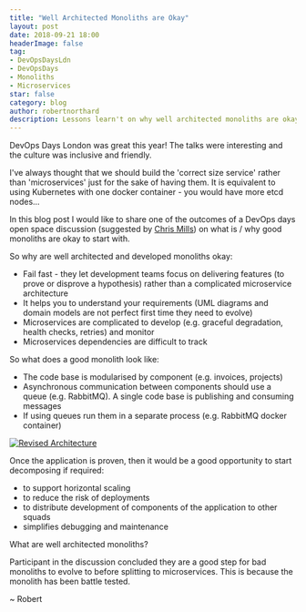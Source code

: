 ```yaml
---
title: "Well Architected Monoliths are Okay"
layout: post
date: 2018-09-21 18:00
headerImage: false
tag:
- DevOpsDaysLdn
- DevOpsDays
- Monoliths
- Microservices
star: false
category: blog
author: robertnorthard
description: Lessons learn't on why well architected monoliths are okay at a DevOps Days London Open Space 
---
```


DevOps Days London was great this year! The talks were interesting and the culture was inclusive and friendly.

I've always thought that we should build the 'correct size service' rather than 'microservices' just for the sake of having them. It is equivalent to using Kubernetes with one docker container - you would have more etcd nodes...

In this blog post I would like to share one of the outcomes of a DevOps days open space discussion (suggested by [Chris Mills](https://twitter.com/millscj01))  on what is / why good monoliths are okay to start with.

So why are well architected and developed monoliths okay:
* Fail fast - they let development teams focus on delivering features (to prove or disprove a hypothesis) rather than a complicated microservice architecture 
* It helps you to understand your requirements (UML diagrams and domain models are not perfect first time they need to evolve) 
* Microservices are complicated to develop (e.g. graceful degradation, health checks, retries) and monitor
* Microservices dependencies are difficult to track

So what does a good monolith look like:
* The code base is modularised by component (e.g. invoices, projects)
* Asynchronous communication between components should use a queue (e.g. RabbitMQ). A single code base is publishing and consuming messages
* If using queues run them in a separate process (e.g. RabbitMQ docker container)

[![Revised Architecture](https://robertnorthard.com/assets/images/21-09-18-monolith.png "Monolith Architecture")](https://robertnorthard.com/assets/images/21-09-18-monolith.png "Monolith Architecture")

Once the application is proven, then it would be a good opportunity to start decomposing if required:
* to support horizontal scaling
* to reduce the risk of deployments
* to distribute development of components of the application to other squads
* simplifies debugging and maintenance
 

What are well architected monoliths?

Participant in the discussion concluded they are a good step for bad monoliths to evolve to before splitting to microservices. This is because the monolith has been battle tested.

~ Robert
